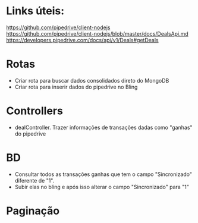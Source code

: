 # Links úteis:
https://github.com/pipedrive/client-nodejs
https://github.com/pipedrive/client-nodejs/blob/master/docs/DealsApi.md
https://developers.pipedrive.com/docs/api/v1/Deals#getDeals

# Rotas
* Criar rota para buscar dados consolidados direto do MongoDB
* Criar rota para inserir dados do pipedrive no Bling

# Controllers
* dealController. Trazer informações de transações dadas como "ganhas" do pipedrive
  
# BD
* Consultar todos as transações ganhas que tem o campo "Sincronizado" diferente de "1".
* Subir elas no bling e após isso alterar o campo "Sincronizado" para "1"

# Paginação
